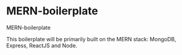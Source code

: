 # MERN-boilerplate

MERN-boilerplate

This boilerplate will be primarily built on the MERN stack: MongoDB, Express, ReactJS and Node.
